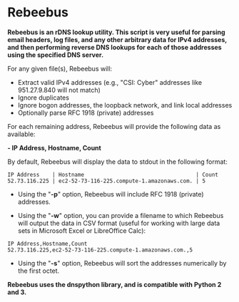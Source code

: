 # Rebeebus
**Rebeebus is an rDNS lookup utility. This script is very useful for parsing email headers, log files, and any other arbitrary data for IPv4 addresses, and then performing reverse DNS lookups for each of those addresses using the specified DNS server.**

For any given file(s), Rebeebus will:

- Extract valid IPv4 addresses (e.g., "CSI: Cyber" addresses like 951.27.9.840 will not match)
- Ignore duplicates
- Ignore bogon addresses, the loopback network, and link local addresses
- Optionally parse RFC 1918 (private) addresses

For each remaining address, Rebeebus will provide the following data as available:

**- IP Address, Hostname, Count**

By default, Rebeebus will display the data to stdout in the following format:

```
IP Address    | Hostname                                   | Count
52.73.116.225 | ec2-52-73-116-225.compute-1.amazonaws.com. | 5
```

- Using the "**-p**" option, Rebeebus will include RFC 1918 (private) addresses.

- Using the "**-w**" option, you can provide a filename to which Rebeebus will output the data in CSV format (useful for working with large data sets in Microsoft Excel or LibreOffice Calc):

```
IP Address,Hostname,Count
52.73.116.225,ec2-52-73-116-225.compute-1.amazonaws.com.,5
```

- Using the "**-s**" option, Rebeebus will sort the addresses numerically by the first octet.

**Rebeebus uses the dnspython library, and is compatible with Python 2 and 3.**
